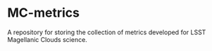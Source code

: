 # MC-metrics

A repository for storing the collection of metrics developed for LSST Magellanic Clouds science.
